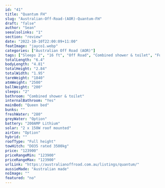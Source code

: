 ```yaml
---
id: "41"
title: "Quantum FH"
slug: "Australian-Off-Road-(AOR)-Quantum-FH"
draft: "false"
author: "Sean"
seealsolinks: "1"
section: "review"
date: "2022-10-10T22:00:09+11:00"
featImage: "jayco1.webp"
categories: ["Australian Off Road (AOR)"]
tags: ["Sleeps 2", "16 ft", "Off Road", "Combined shower & toilet", "Full height", "Over 100k"]
totalLength: "6.4"
bodyLength: "4.81"
totalHeight: "2.84"
totalWidth: "1.95"
tareWeight: "1840"
atmWeight: "2500"
ballWeight: "200"
sleeps: "2"
bathroom: "Combined shower & toilet"
internalBathroom: "Yes"
mainBed: "Queen bed"
bunks: ""
freshWater: "280"
greyWater: "Option"
battery: "200AMP Lithium"
solar: "2 x 150W roof mounted"
airCon: "Option"
hybrid: ""
roofType: "Full height"
towHitch: "DO35 rated 3500kg"
price: "123900"
priceRangeMin: "123900"
priceRangeMax: "123900"
urlLink: "https://australianoffroad.com.au/listings/quantum/"
aussieMade: "Australian made"
noImage: ""
featured: "no"
---
```

